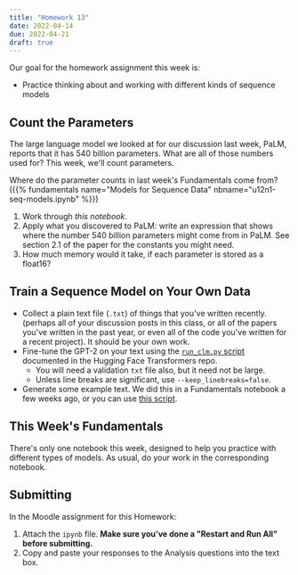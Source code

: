 ```yaml
---
title: "Homework 13"
date: 2022-04-14
due: 2022-04-21
draft: true
---
```


Our goal for the homework assignment this week is:

- Practice thinking about and working with different kinds of sequence models

## Count the Parameters

The large language model we looked at for our discussion last week, PaLM, reports that it has 540 billion parameters. What are all of those numbers used for? This week, we'll count parameters.

Where do the parameter counts in last week's Fundamentals come from? ({{% fundamentals name="Models for Sequence Data" nbname="u12n1-seq-models.ipynb" %}})

1. Work through *this notebook*.
2. Apply what you discovered to PaLM: write an expression that shows where the number 540 billion parameters might come from in PaLM. See section 2.1 of the paper for the constants you might need.
3. How much memory would it take, if each parameter is stored as a float16?

## Train a Sequence Model on Your Own Data

- Collect a plain text file (`.txt`) of things that you've written recently. (perhaps all of your discussion posts in this class, or all of the papers you've written in the past year, or even all of the code you've written for a recent project). It should be your own work.
- Fine-tune the GPT-2 on your text using the [`run_clm.py` script](https://github.com/huggingface/transformers/tree/main/examples/pytorch/language-modeling) documented in the Hugging Face Transformers repo.
  - You will need a validation `txt` file also, but it need not be large.
  - Unless line breaks are significant, use `--keep_linebreaks=false`.
- Generate some example text. We did this in a Fundamentals notebook a few weeks ago, or you can use [this script](https://github.com/huggingface/transformers/tree/main/examples/pytorch/text-generation).

## This Week's Fundamentals

There's only one notebook this week, designed to help you practice with different types of models. As usual, do your work in the corresponding notebook.


## Submitting

In the Moodle assignment for this Homework:

1. Attach the `ipynb` file. **Make sure you've done a "Restart and Run All" before submitting.**
2. Copy and paste your responses to the Analysis questions into the text box.
